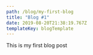 ```yaml
---
path: /blog/my-first-blog
title: "Blog #1"
date: 2019-08-20T21:38:19.767Z
templateKey: blogTemplate
---
```


This is my first blog post
